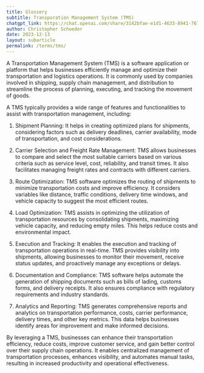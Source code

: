 ```yaml
---
title: Glossery
subtitle: Transporation Management System (TMS)
chatgpt_link: https://chat.openai.com/share/3142bfae-e1d1-4633-8941-767c8f459317
author: Christopher Schoeder
date: 2023-12-13
layout: subarticle
permalink: /terms/tms/
---
```




A Transportation Management System (TMS) is a software application or platform that helps businesses efficiently manage and optimize their transportation and logistics operations. It is commonly used by companies involved in shipping, supply chain management, and distribution to streamline the process of planning, executing, and tracking the movement of goods.

A TMS typically provides a wide range of features and functionalities to assist with transportation management, including:

1. Shipment Planning: It helps in creating optimized plans for shipments, considering factors such as delivery deadlines, carrier availability, mode of transportation, and cost considerations.

2. Carrier Selection and Freight Rate Management: TMS allows businesses to compare and select the most suitable carriers based on various criteria such as service level, cost, reliability, and transit times. It also facilitates managing freight rates and contracts with different carriers.

3. Route Optimization: TMS software optimizes the routing of shipments to minimize transportation costs and improve efficiency. It considers variables like distance, traffic conditions, delivery time windows, and vehicle capacity to suggest the most efficient routes.

4. Load Optimization: TMS assists in optimizing the utilization of transportation resources by consolidating shipments, maximizing vehicle capacity, and reducing empty miles. This helps reduce costs and environmental impact.

5. Execution and Tracking: It enables the execution and tracking of transportation operations in real-time. TMS provides visibility into shipments, allowing businesses to monitor their movement, receive status updates, and proactively manage any exceptions or delays.

6. Documentation and Compliance: TMS software helps automate the generation of shipping documents such as bills of lading, customs forms, and delivery receipts. It also ensures compliance with regulatory requirements and industry standards.

7. Analytics and Reporting: TMS generates comprehensive reports and analytics on transportation performance, costs, carrier performance, delivery times, and other key metrics. This data helps businesses identify areas for improvement and make informed decisions.

By leveraging a TMS, businesses can enhance their transportation efficiency, reduce costs, improve customer service, and gain better control over their supply chain operations. It enables centralized management of transportation processes, enhances visibility, and automates manual tasks, resulting in increased productivity and operational effectiveness.

